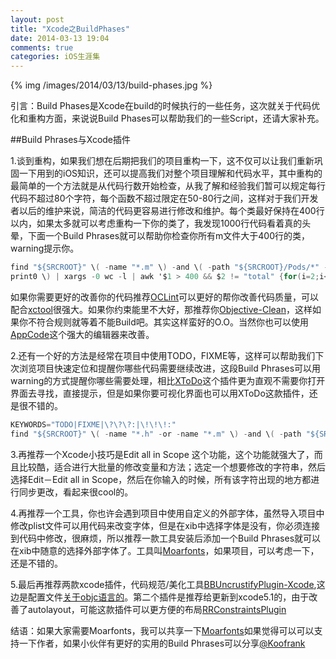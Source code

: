 ```yaml
---
layout: post
title: "Xcode之BuildPhases"
date: 2014-03-13 19:04
comments: true
categories: iOS生涯集
---
```

{% img /images/2014/03/13/build-phases.jpg %}

引言：Build Phases是Xcode在build的时候执行的一些任务，这次就关于代码优化和重构方面，来说说Build Phases可以帮助我们的一些Script，还请大家补充。
<!--more-->

##Build Phrases与Xcode插件

1.谈到重构，如果我们想在后期把我们的项目重构一下，这不仅可以让我们重新巩固一下用到的iOS知识，还可以提高我们对整个项目理解和代码水平，其中重构的最简单的一个方法就是从代码行数开始检查，从我了解和经验我们暂可以规定每行代码不超过80个字符，每个函数不超过限定在50-80行之间，这样对于我们开发者以后的维护来说，简洁的代码更容易进行修改和维护。每个类最好保持在400行以内，如果太多就可以考虑重构一下你的类了，我发现1000行代码看着真的头晕，下面一个Build Phrases就可以帮助你检查你所有m文件大于400行的类，warning提示你。

```objective-c
find "${SRCROOT}" \( -name "*.m" \) -and \( -path "${SRCROOT}/Pods/*" -prune -o -
print0 \) | xargs -0 wc -l | awk '$1 > 400 && $2 != "total" {for(i=2;i<NF;i++){printf "%s%s", $i, " "} print $NF ":1: warning: File more than 400 lines (" $1 "), consider refactoring." }'      
```

如果你需要更好的改善你的代码推荐<a href="http://oclint.org/" target="_blank">OCLint</a>可以更好的帮你改善代码质量，可以配合<a href="https://github.com/facebook/xctool" target="_blank">xctool</a>很强大。如果你约束能里不大好，那推荐你<a href="https://itunes.apple.com/us/app/objective-clean/id713910413?mt=12" target="_blank">Objective-Clean</a>，这样如果你不符合规则就等着不能Build吧。其实这样蛮好的O.O。当然你也可以使用<a href="http://www.jetbrains.com/objc/" target="_blank">AppCode</a>这个强大的编辑器来改善。

2.还有一个好的方法是经常在项目中使用TODO，FIXME等，这样可以帮助我们下次浏览项目快速定位和提醒你哪些代码需要继续改进，这段Build Phrases可以用warning的方式提醒你哪些需要处理，相比<a href="https://github.com/trawor/XToDo" target="_blank">XToDo</a>这个插件更为直观不需要你打开界面去寻找，直接提示，但是如果你要可视化界面也可以用XToDo这款插件，还是很不错的。

```objective-c
KEYWORDS="TODO|FIXME|\?\?\?:|\!\!\!:"
find "${SRCROOT}" \( -name "*.h" -or -name "*.m" \) -and \( -path "${SRCROOT}/Pods/*" -prune -o -print0 \) | xargs -0 egrep --with-filename --line-number --only-matching "($KEYWORDS).*\$" | perl -p -e "s/($KEYWORDS)/ warning: \$1/"
```

3.再推荐一个Xcode小技巧是Edit all in Scope 这个功能，这个功能就强大了，而且比较酷，适合进行大批量的修改变量和方法；选定一个想要修改的字符串，然后选择Edit－Edit all in Scope，然后在你输入的时候，所有该字符出现的地方都进行同步更改，看起来很cool的。

4.再推荐一个工具，你也许会遇到项目中使用自定义的外部字体，虽然导入项目中修改plist文件可以用代码来改变字体，但是在xib中选择字体是没有，你必须连接到代码中修改，很麻烦，所以推荐一款工具安装后添加一个Build Phrases就可以在xib中随意的选择外部字体了。工具叫<a href="http://pitaya.ch/moarfonts/" target="_blank">Moarfonts</a>，如果项目，可以考虑一下，还是不错的。

5.最后再推荐两款xcode插件，代码规范/美化工具<a href="https://github.com/benoitsan/BBUncrustifyPlugin-Xcode" target="_blank">BBUncrustifyPlugin-Xcode</a>,这边是配置文件<a href="https://github.com/bengardner/uncrustify/blob/master/etc/objc.cfg" target="_blank">关于objc语言的</a>。第二个插件是推荐给更新到xcode5.1的，由于改善了autolayout，可能这款插件可以更方便的布局<a href="https://github.com/RolandasRazma/RRConstraintsPlugin" target="_blank">RRConstraintsPlugin</a>

结语：如果大家需要Moarfonts，我可以共享一下<a href="https://www.dropbox.com/s/21cokfqw8gvgd0v/moarfonts-1.0.3.zip" target="_blank">Moarfonts</a>如果觉得可以可以支持一下作者，如果小伙伴有更好的实用的Build Phrases可以分享<a href="http://weibo.com/phpmaple" target="_blank">@Koofrank</a>


